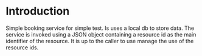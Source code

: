 # Introduction
Simple booking service for simple test. Is uses a local db to store data. The service is invoked using a JSON object containing a resource id as the main identifier of the resource. It is up to the caller to use manage the use of the resource ids.
